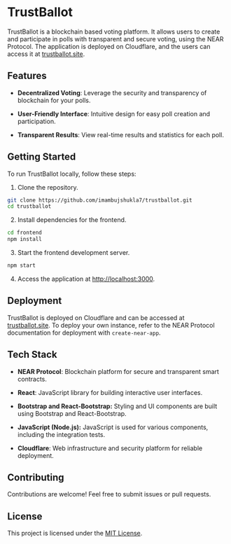 # TrustBallot  

TrustBallot is a blockchain based voting platform. It allows users to create and participate in polls with transparent and secure voting, using the NEAR Protocol. The application is deployed on Cloudflare, and the users can access it at [trustballot.site](https://trustballot.site).

## Features

- **Decentralized Voting**: Leverage the security and transparency of blockchain for your polls.
  
- **User-Friendly Interface**: Intuitive design for easy poll creation and participation.

- **Transparent Results**: View real-time results and statistics for each poll.

## Getting Started

To run TrustBallot locally, follow these steps:

1. Clone the repository.

```bash
git clone https://github.com/imambujshukla7/trustballot.git
cd trustballot
```

2. Install dependencies for the frontend.

```bash
cd frontend
npm install
```

3. Start the frontend development server.

```bash
npm start
```

4. Access the application at [http://localhost:3000](http://localhost:3000).

## Deployment

TrustBallot is deployed on Cloudflare and can be accessed at [trustballot.site](https://trustballot.site). To deploy your own instance, refer to the NEAR Protocol documentation for deployment with `create-near-app`.

## Tech Stack

- **NEAR Protocol**: Blockchain platform for secure and transparent smart contracts.
  
- **React**: JavaScript library for building interactive user interfaces.

- **Bootstrap and React-Bootstrap:** Styling and UI components are built using Bootstrap and React-Bootstrap.
    
- **JavaScript (Node.js):** JavaScript is used for various components, including the integration tests.

- **Cloudflare**: Web infrastructure and security platform for reliable deployment.

## Contributing

Contributions are welcome! Feel free to submit issues or pull requests.

## License

This project is licensed under the [MIT License](LICENSE).
